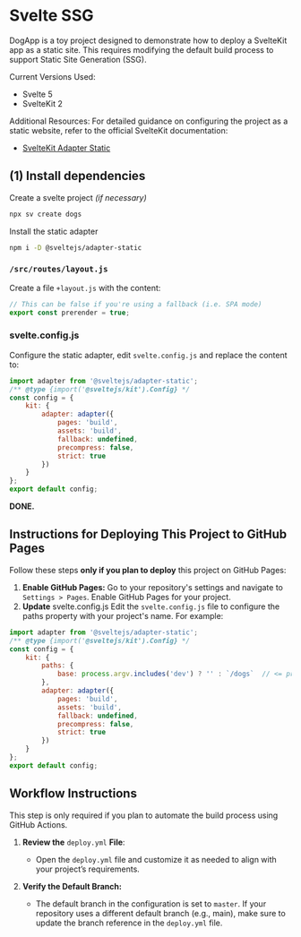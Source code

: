 # Svelte SSG

DogApp is a toy project designed to demonstrate how to deploy a SvelteKit app as a static site. This requires modifying the default build process to support Static Site Generation (SSG).

Current Versions Used:
- Svelte 5
- SvelteKit 2

Additional Resources:
For detailed guidance on configuring the project as a static website, refer to the official SvelteKit documentation:
- [SvelteKit Adapter Static](https://svelte.dev/docs/kit/adapter-static)

## (1) Install dependencies

Create a svelte project *(if necessary)*
```bash
npx sv create dogs
```

Install the static adapter

```bash
npm i -D @sveltejs/adapter-static
```

### `/src/routes/layout.js`

Create a file `+layout.js` with the content:

```js
// This can be false if you're using a fallback (i.e. SPA mode)
export const prerender = true;
```

### svelte.config.js

Configure the static adapter, edit `svelte.config.js` and replace the content to:

```js
import adapter from '@sveltejs/adapter-static';
/** @type {import('@sveltejs/kit').Config} */
const config = {
	kit: {
		adapter: adapter({
			pages: 'build',
			assets: 'build',
			fallback: undefined,
			precompress: false,
			strict: true
		})
	}
};
export default config;
```

**DONE.**

## Instructions for Deploying This Project to GitHub Pages

Follow these steps **only if you plan to deploy** this project on GitHub Pages:

1. **Enable GitHub Pages:**
Go to your repository's settings and navigate to `Settings > Pages`. Enable GitHub Pages for your project.
2. **Update** svelte.config.js
Edit the `svelte.config.js` file to configure the paths property with your project's name. For example:

```js
import adapter from '@sveltejs/adapter-static';
/** @type {import('@sveltejs/kit').Config} */
const config = {
	kit: {
		paths: {
			base: process.argv.includes('dev') ? '' : `/dogs`  // <= project name
		},
		adapter: adapter({
			pages: 'build',
			assets: 'build',
			fallback: undefined,
			precompress: false,
			strict: true
		})
	}
};
export default config;
```

## Workflow Instructions
This step is only required if you plan to automate the build process using GitHub Actions.

1. **Review the** `deploy.yml` **File**:
    - Open the `deploy.yml` file and customize it as needed to align with your project’s requirements.

2. **Verify the Default Branch:**
    - The default branch in the configuration is set to `master`. If your repository uses a different default branch (e.g., main), make sure to update the branch reference in the `deploy.yml` file.
